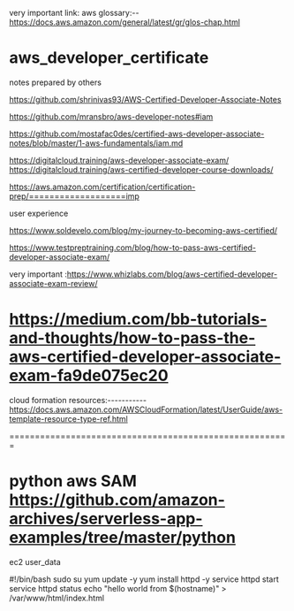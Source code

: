 
very important link:
aws glossary:--
https://docs.aws.amazon.com/general/latest/gr/glos-chap.html

# aws_developer_certificate
notes prepared by others

https://github.com/shrinivas93/AWS-Certified-Developer-Associate-Notes

https://github.com/mransbro/aws-developer-notes#iam

https://github.com/mostafac0des/certified-aws-developer-associate-notes/blob/master/1-aws-fundamentals/iam.md

https://digitalcloud.training/aws-developer-associate-exam/
https://digitalcloud.training/aws-certified-developer-course-downloads/


https://aws.amazon.com/certification/certification-prep/===================imp


user experience

https://www.soldevelo.com/blog/my-journey-to-becoming-aws-certified/

https://www.testpreptraining.com/blog/how-to-pass-aws-certified-developer-associate-exam/

very important :https://www.whizlabs.com/blog/aws-certified-developer-associate-exam-review/

https://medium.com/bb-tutorials-and-thoughts/how-to-pass-the-aws-certified-developer-associate-exam-fa9de075ec20
====================

cloud formation resources:-----------
https://docs.aws.amazon.com/AWSCloudFormation/latest/UserGuide/aws-template-resource-type-ref.html

=======================================================

python aws SAM
https://github.com/amazon-archives/serverless-app-examples/tree/master/python
=============================

ec2 user_data

#!/bin/bash
sudo su
yum update -y
yum install httpd -y 
service httpd start
service httpd status
echo "hello world from $(hostname)" > /var/www/html/index.html
